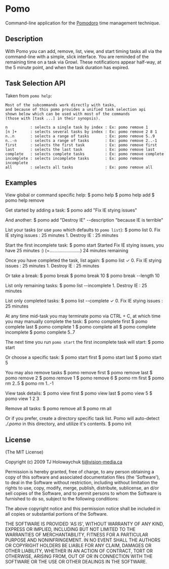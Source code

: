 
# Pomo  

  Command-line application for the [Pomodoro](http://www.pomodorotechnique.com/) time management technique.
  
## Description

With Pomo you can add, remove, list, view, and start timing tasks all via the 
command-line with a simple, slick interface. You are reminded of the remaining 
time on a task via Growl. These notifications appear half-way, at the 5 minute point, 
and when the task duration has expired. 

## Task Selection API

Taken from `pomo help`:

    Most of the subcommands work directly with tasks,
    and because of this pomo provides a unified task selection api
    shown below which can be used with most of the commands 
    (those with [task ...] in their synopsis). 
  
    n          : selects a single task by index : Ex: pomo remove 1
    [n ]+      : selects several tasks by index : Ex: pomo remove 2 8 1
    n..n       : selects a range of tasks       : Ex: pomo remove 5..9
    n..-n      : selects a range of tasks       : Ex: pomo remove 2..-1
    first      : selects the first task         : Ex: pomo remove first
    last       : selects the last task          : Ex: pomo remove last
    complete   : selects complete tasks         : Ex: pomo remove complete
    incomplete : selects incomplete tasks       : Ex: pomo remove incomplete
    all        : selects all tasks              : Ex: pomo remove all

## Examples

View global or command specific help:
    $ pomo help
    $ pomo help add
    $ pomo help remove

Get started by adding a task:
    $ pomo add "Fix IE stying issues"
    
And another:
    $ pomo add "Destroy IE" --description "because IE is terrible"
    
List your tasks (or use `pomo` which defaults to `pomo list`):
    $ pomo list
        0. Fix IE stying issues                : 25 minutes
        1. Destroy IE                          : 25 minutes

Start the first incomplete task:
    $ pomo start
    Started Fix IE stying issues, you have 25 minutes :)
    (=........................) 24 minutes remaining
    
Once you have completed the task, list again:
    $ pomo list
      ✓ 0. Fix IE stying issues                : 25 minutes
        1. Destroy IE                          : 25 minutes
        
Or take a break:
    $ pomo break
    $ pomo break 10
    $ pomo break --length 10
        
List only remaining tasks:
    $ pomo list --incomplete
        1. Destroy IE                          : 25 minutes
        
List only completed tasks:
    $ pomo list --complete
      ✓ 0. Fix IE stying issues                : 25 minutes
        
At any time mid-task you may terminate pomo via CTRL + C, at which time
you may manually complete the task:
    $ pomo complete first
    $ pomo complete last
    $ pomo complete 1
    $ pomo complete all
    $ pomo complete incomplete
    $ pomo complete 5..7
        
The next time you run `pomo start` the first incomplete task will start:
    $ pomo start
    
Or choose a specific task:
    $ pomo start first
    $ pomo start last
    $ pomo start 5
    
You may also remove tasks
    $ pomo remove first
    $ pomo remove last
    $ pomo remove 2
    $ pomo remove 1
    $ pomo remove 6
    $ pomo rm first
    $ pomo rm 2..5
    $ pomo rm 1..-1
    
View task details:
    $ pomo view first
    $ pomo view last
    $ pomo view 5
    $ pomo view 1 2 3

Remove all tasks:
    $ pomo remove all
    $ pomo rm all
    
Or if you prefer, create a directory specific task list. Pomo will
auto-detect _./.pomo_ in this directory, and utilize it's contents.
    $ pomo init

    
## License

(The MIT License)

Copyright (c) 2009 TJ Holowaychuk <tj@vision-media.ca>

Permission is hereby granted, free of charge, to any person obtaining
a copy of this software and associated documentation files (the
'Software'), to deal in the Software without restriction, including
without limitation the rights to use, copy, modify, merge, publish,
distribute, sublicense, an d/or sell copies of the Software, and to
permit persons to whom the Software is furnished to do so, subject to
the following conditions:

The above copyright notice and this permission notice shall be
included in all copies or substantial portions of the Software.

THE SOFTWARE IS PROVIDED 'AS IS', WITHOUT WARRANTY OF ANY KIND,
EXPRESS OR IMPLIED, INCLUDING BUT NOT LIMITED TO THE WARRANTIES OF
MERCHANTABILITY, FITNESS FOR A PARTICULAR PURPOSE AND NONINFRINGEMENT.
IN NO EVENT SHALL THE AUTHORS OR COPYRIGHT HOLDERS BE LIABLE FOR ANY
CLAIM, DAMAGES OR OTHER LIABILITY, WHETHER IN AN ACTION OF CONTRACT,
TORT OR OTHERWISE, ARISING FROM, OUT OF OR IN CONNECTION WITH THE
SOFTWARE OR THE USE OR OTHER DEALINGS IN THE SOFTWARE.
